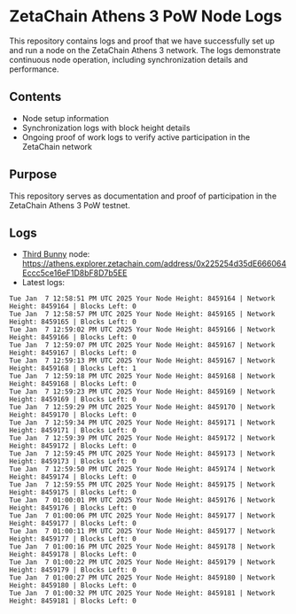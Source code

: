 # ZetaChain Athens 3 PoW Node Logs
This repository contains logs and proof that we have successfully set up and run a node on the ZetaChain Athens 3 network. The logs demonstrate continuous node operation, including synchronization details and performance.

## Contents
- Node setup information
- Synchronization logs with block height details
- Ongoing proof of work logs to verify active participation in the ZetaChain network

## Purpose
This repository serves as documentation and proof of participation in the ZetaChain Athens 3 PoW testnet.

## Logs

- [Third Bunny](https://thirdbunny.xyz/) node: https://athens.explorer.zetachain.com/address/0x225254d35dE666064Eccc5ce16eF1D8bF8D7b5EE
- Latest logs:
```
Tue Jan  7 12:58:51 PM UTC 2025 Your Node Height: 8459164 | Network Height: 8459164 | Blocks Left: 0
Tue Jan  7 12:58:57 PM UTC 2025 Your Node Height: 8459165 | Network Height: 8459165 | Blocks Left: 0
Tue Jan  7 12:59:02 PM UTC 2025 Your Node Height: 8459166 | Network Height: 8459166 | Blocks Left: 0
Tue Jan  7 12:59:07 PM UTC 2025 Your Node Height: 8459167 | Network Height: 8459167 | Blocks Left: 0
Tue Jan  7 12:59:13 PM UTC 2025 Your Node Height: 8459167 | Network Height: 8459168 | Blocks Left: 1
Tue Jan  7 12:59:18 PM UTC 2025 Your Node Height: 8459168 | Network Height: 8459168 | Blocks Left: 0
Tue Jan  7 12:59:23 PM UTC 2025 Your Node Height: 8459169 | Network Height: 8459169 | Blocks Left: 0
Tue Jan  7 12:59:29 PM UTC 2025 Your Node Height: 8459170 | Network Height: 8459170 | Blocks Left: 0
Tue Jan  7 12:59:34 PM UTC 2025 Your Node Height: 8459171 | Network Height: 8459171 | Blocks Left: 0
Tue Jan  7 12:59:39 PM UTC 2025 Your Node Height: 8459172 | Network Height: 8459172 | Blocks Left: 0
Tue Jan  7 12:59:45 PM UTC 2025 Your Node Height: 8459173 | Network Height: 8459173 | Blocks Left: 0
Tue Jan  7 12:59:50 PM UTC 2025 Your Node Height: 8459174 | Network Height: 8459174 | Blocks Left: 0
Tue Jan  7 12:59:55 PM UTC 2025 Your Node Height: 8459175 | Network Height: 8459175 | Blocks Left: 0
Tue Jan  7 01:00:01 PM UTC 2025 Your Node Height: 8459176 | Network Height: 8459176 | Blocks Left: 0
Tue Jan  7 01:00:06 PM UTC 2025 Your Node Height: 8459177 | Network Height: 8459177 | Blocks Left: 0
Tue Jan  7 01:00:11 PM UTC 2025 Your Node Height: 8459177 | Network Height: 8459177 | Blocks Left: 0
Tue Jan  7 01:00:16 PM UTC 2025 Your Node Height: 8459178 | Network Height: 8459178 | Blocks Left: 0
Tue Jan  7 01:00:22 PM UTC 2025 Your Node Height: 8459179 | Network Height: 8459179 | Blocks Left: 0
Tue Jan  7 01:00:27 PM UTC 2025 Your Node Height: 8459180 | Network Height: 8459180 | Blocks Left: 0
Tue Jan  7 01:00:32 PM UTC 2025 Your Node Height: 8459181 | Network Height: 8459181 | Blocks Left: 0
```
